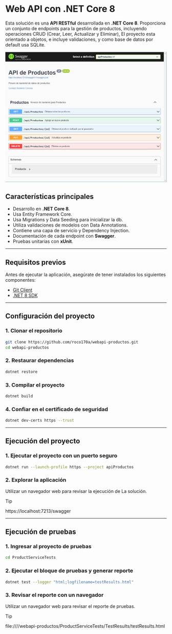 # Web API con .NET Core 8

Esta solución es una **API RESTful** desarrollada en **.NET Core 8**. Proporciona un conjunto de endpoints para la gestión de productos, incluyendo operaciones CRUD (Crear, Leer, Actualizar y Eliminar), El proyecto esta orientado a objetos, e incluye validaciones, y como base de datos por default usa SQLite.


![Swagger final screen](https://github.com/roco170a/webapi-productos/blob/master/raw/swagger.jpg "Swagger")

## Características principales

- Desarrollo en **.NET Core 8**.
- Usa Entity Framework Core.
- Usa Migrations y Data Seeding para inicializar la db.
- Utiliza validaciones de modelos con Data Annotations.
- Contiene una capa de servicio y Dependency Injection.
- Documentación de cada endpoint con **Swagger**.
- Pruebas unitarias con **xUnit**.

---

## Requisitos previos

Antes de ejecutar la aplicación, asegúrate de tener instalados los siguientes componentes:

- [Git Client](https://git-scm.com/downloads)
- [.NET 8 SDK](https://dotnet.microsoft.com/download/dotnet/8.0)

---

## Configuración del proyecto

### 1. Clonar el repositorio
```bash
git clone https://github.com/roco170a/webapi-productos.git
cd webapi-productos
```

### 2. Restaurar dependencias
```bash
dotnet restore
```

### 3. Compilar el proyecto
```bash
dotnet build
```
### 4. Confiar en el certificado de seguridad 
```bash
dotnet dev-certs https --trust
```
---
## Ejecución del proyecto

### 1. Ejecutar el proyecto con un puerto seguro
```bash
dotnet run --launch-profile https --project apiProductos
```

### 2. Explorar la aplicación
Utilizar un navegador web para revisar la ejecución de La solución.
> [!TIP]
> https://localhost:7213/swagger 

---
## Ejecución de pruebas

### 1. Ingresar al proyecto de pruebas
```bash
cd ProductServiceTests
```

### 2. Ejecutar el bloque de pruebas y generar reporte
```bash
dotnet test --logger "html;logfilename=testResults.html"
```

### 3. Revisar el reporte con un navegador
Utilizar un navegador web para revisar el reporte de pruebas.

> [!TIP]
> file:///<RUTA RELATIVA>/webapi-productos/ProductServiceTests/TestResults/testResults.html

